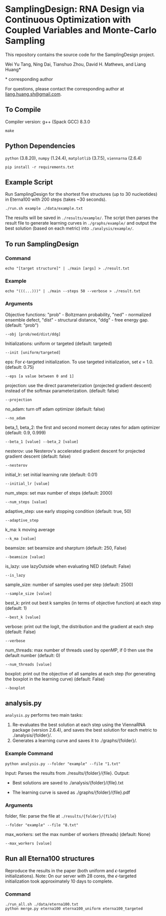 # SamplingDesign: RNA Design via Continuous Optimization with Coupled Variables and Monte-Carlo Sampling

This repository contains the source code for the SamplingDesign project.

Wei Yu Tang, Ning Dai, Tianshuo Zhou, David H. Mathews, and Liang Huang*

\* corresponding author

For questions, please contact the corresponding author at liang.huang.sh@gmail.com.

## To Compile
Compiler version: g++ (Spack GCC) 8.3.0
```
make
```


## Python Dependencies
`python` (3.8.20), `numpy` (1.24.4), `matplotlib` (3.7.5), `viennarna` (2.6.4)
```
pip install -r requirements.txt
```

## Example Script
Run SamplingDesign for the shortest five structures (up to 30 nucleotides) in Eterna100 with 200 steps (takes ~30 seconds).
```
./run.sh example ./data/example.txt
```

The results will be saved in `./results/example/`. The script then parses the result file to generate learning curves in `./graphs/example/` and output the best solution (based on each metric) into `./analysis/example/`.

## To run SamplingDesign
### Command
```
echo "[target structure]" | ./main [args] > ./result.txt
```
### Example
```
echo "(((...)))" | ./main --steps 50 --verbose > ./result.txt
```

### Arguments

Objective functions: "prob" - Boltzmann probability, "ned" - normalized ensemble defect, "dist" - structural distance, "ddg" - free energy gap. (default: "prob")
```
--obj [prob/ned/dist/ddg]
```

Initializations: uniform or targeted (default: targeted)
```
--init [uniform/targeted]
```

eps: For $\epsilon$-targeted initialization. To use targeted initialization, set $\epsilon$ = 1.0.  (default: 0.75)
```
--eps [a value between 0 and 1]
```

projection: use the direct parameterization (projected gradient descent) instead of the softmax parameterization. (default: false)
```
--projection
```

no_adam: turn off adam optimizer (default: false)
```
--no_adam
```

beta_1, beta_2: the first and second moment decay rates for adam optimizer (default: 0.9, 0.999)
```
--beta_1 [value] --beta_2 [value]
```

nesterov: use Nesterov's accelerated gradient descent for projected gradient descent (default: false)
```
--nesterov
```

initial_lr: set initial learning rate (default: 0.01)
```
--initial_lr [value]
```

<!-- lr_decay, lr_decay_rate: use learning rate decay (default: false, 0.96)
```
--lr_decay --lr_decay_rate [value]
```

adaptive_lr, k_ma_lr: use adaptive learning rate decay (default: false, 10)
```
--adaptive_lr --k_ma_lr [value]
``` -->

num_steps: set max number of steps (default: 2000)
```
--num_steps [value]
```

adaptive_step: use early stopping condition (default: true, 50)
```
--adaptive_step
```

k_ma: k moving average
```
--k_ma [value]
```

beamsize: set beamsize and sharpturn (default: 250, False)
```
--beamsize [value]
```

is_lazy: use lazyOutside when evaluating NED (default: False)
```
--is_lazy
```

sample_size: number of samples used per step (default: 2500)
```
--sample_size [value] 
```

best_k: print out best k samples (in terms of objective function) at each step (default: 1)
```
--best_k [value]
```

<!-- no_mismatch, no_trimismatch: turn off coupling variables for mismatch and trimismatch (default: False, False)
```
--no_mismatch, --no_trimismatch
``` -->

verbose: print out the logit, the distribution and the gradient at each step (default: False)
```
--verbose
```
<!-- 
seed: random seed (default: 42)
```
--seed [value]
``` -->

num_threads: max number of threads used by openMP, if 0 then use the default number (default: 0)
```
--num_threads [value]
```

boxplot: print out the objective of all samples at each step (for generating the boxplot in the learning curve) (default: False)
```
--boxplot
```



## analysis.py
`analysis.py` performs two main tasks:
1. Re-evaluates the best solution at each step using the ViennaRNA package (version 2.6.4), and saves the best solution for each metric to ./analysis/{folder}/.
2. Generates a learning curve and saves it to ./graphs/{folder}/.

### Example Command
```
python analysis.py --folder "example" --file "1.txt"
```
Input: Parses the results from ./results/{folder}/{file}.
Output:

- Best solutions are saved to ./analysis/{folder}/{file}.txt

- The learning curve is saved as ./graphs/{folder}/{file}.pdf

### Arguments
folder, file: parse the file at `./results/{folder}/{file}`
```
--folder "example" --file "8.txt"
```

max_workers: set the max number of workers (threads) (default: None)
```
--max_workers [value]
```
<!-- 
no_eval_seq: produce learning curve only (default: False)
```
--no_eval_seq
```

no_graph: re-evaluate all sequences only (default: False)
```
--no_graph
``` -->

## Run all Eterna100 structures
Reproduce the results in the paper (both uniform and $\epsilon$-targeted initializations). Note: On our server with 28 cores, the $\epsilon$-targeted initialization took approximately 10 days to complete.

### Command
```
./run_all.sh ./data/eterna100.txt
python merge.py eterna100 eterna100_uniform eterna100_targeted
```
